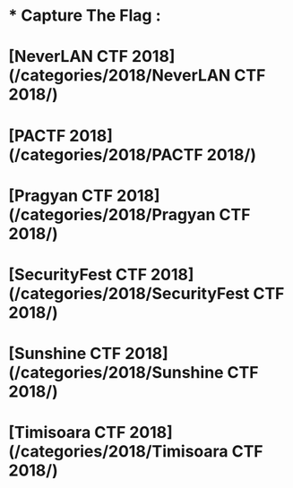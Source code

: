 # * Capture The Flag :

# [NeverLAN CTF 2018](/categories/2018/NeverLAN CTF 2018/)
# [PACTF 2018](/categories/2018/PACTF 2018/)
# [Pragyan CTF 2018](/categories/2018/Pragyan CTF 2018/)
# [SecurityFest CTF 2018](/categories/2018/SecurityFest CTF 2018/)
# [Sunshine CTF 2018](/categories/2018/Sunshine CTF 2018/)
# [Timisoara CTF 2018](/categories/2018/Timisoara CTF 2018/)
